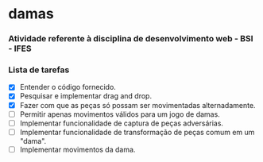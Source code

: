 # damas
### Atividade referente à disciplina de desenvolvimento web - BSI - IFES

### Lista de tarefas
- [x] Entender o código fornecido.
- [x] Pesquisar e implementar drag and drop.
- [x] Fazer com que as peças só possam ser movimentadas alternadamente.
- [ ] Permitir apenas movimentos válidos para um jogo de damas.
- [ ] Implementar funcionalidade de captura de peças adversárias.
- [ ] Implementar funcionalidade de transformação de peças comum em um "dama".
- [ ] Implementar movimentos da dama.
